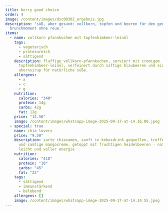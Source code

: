 ```yaml
---
title: berry good choice
order: 4
image: /content/images/dsc00302_ergebnis.jpg
description: "süß, aber gesund: vollkorn, topfen und beeren für den genussvollen
  brunchmoment ohne reue."
items:
  - name: vollkorn pfannkuchen mit topfenhimbeer-leinöl
    tags:
      - vegetarisch
      - proteinreich
      - sättigend
    description: fluffige vollkorn-pfannkuchen, serviert mit cremigem
      topfenhimbeer-leinöl, verfeinert durch saftige blaubeeren und einem hauch
      ahornsirup für natürliche süße.
    allergens:
      - a
      - c
      - g
    nutrition:
      calories: "340"
      protein: 14g
      carbs: 42g
      fat: 12g
    price: "12.50"
    image: /content/images/whatsapp-image-2025-09-17-at-14.16.00.jpeg
  - special: true
    name: chia lovers
    price: "9.50"
    description: zarte chiasamen, sanft in kokosdrink gequollen, treffen auf frische
      und samtige mangocreme, getoppt mit fruchtigen heidelbeeren - natürlich,
      leicht und voller energie
    nutrition:
      calories: "418"
      protein: "10"
      carbs: "45"
      fat: "22"
    tags:
      - sättigend
      - immunstärkend
      - belebend
    allergens: []
    image: /content/images/whatsapp-image-2025-09-17-at-14.14.55.jpeg
---
```

